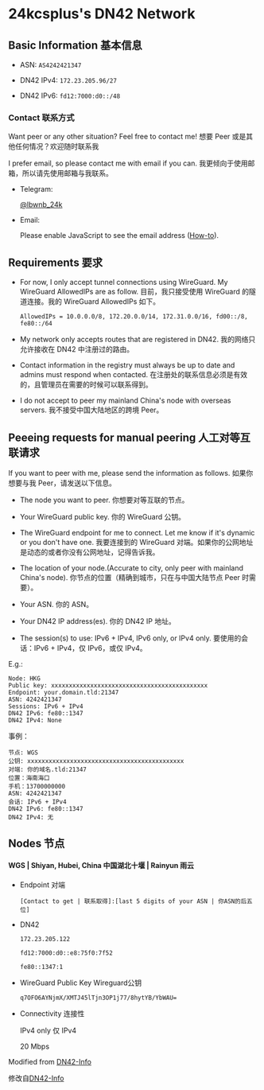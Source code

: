 # 24kcsplus's DN42 Network

## Basic Information 基本信息

- ASN: `AS4242421347`

- DN42 IPv4: `172.23.205.96/27`

- DN42 IPv6: `fd12:7000:d0::/48`

### Contact 联系方式

Want peer or any other situation? Feel free to contact me! 想要 Peer 或是其他任何情况？欢迎随时联系我

I prefer email, so please contact me with email if you can. 我更倾向于使用邮箱，所以请先使用邮箱与我联系。 

- Telegram: 

  [@lbwnb_24k](https://t.me/lbwnb_24k)

- Email: 

  <script type="text/javascript"><!--/* Generated by www.email-encoder.com */
  for(var btcmvq=      ["aQ","Pg","bA","Mg","YQ","aQ","bw","YQ","YQ","NA","ZA","Ig","cw","bA","YQ","bQ","bw","bA","ZQ","cw","PA","bw","PA","bA","bQ","Ig","Zw","cg","NA","bQ","bQ","dQ","IA","Ig","Zg","Zw","cw","Og","YQ","Yw","dQ","Mg","cw","Ig","cA","PQ","cA","YQ","bA","Lg","dQ","bQ","aQ","Yw","cw","dA","PQ","Yw","Lg","Yw","aw","bQ","Yw","aQ","Lw","Mg","aA","bA","Pg","QA","Lg","QA","cA","cw","bQ","bw","IA","QA","aw","aQ","NA","aw","Zw","bA","Yw"],ditlqw=[54,84,68,41,53,29,79,74,10,63,38,40,24,12,1,59,33,30,5,45,0,58,81,22,73,35,51,4,17,27,52,48,36,60,6,72,70,15,83,32,23,16,20,8,46,7,21,28,55,56,69,9,37,19,49,13,39,65,77,44,64,34,78,11,82,62,3,76,61,71,31,50,67,66,80,14,2,25,43,75,42,18,26,47,57],wlwjbi=new Array,i=0;i<ditlqw.length;i++)wlwjbi[ditlqw[i]]=btcmvq[i];for(var i=0;i<wlwjbi.length;i++)document.write(atob(wlwjbi[i]+"=="));
  // --></script><noscript>Please enable JavaScript to see the email address (<a href="https://www.email-encoder.com/enablejs/" target="_blank" rel="noopener noreferrer">How-to</a>).</noscript>

## Requirements 要求

- For now, I only accept tunnel connections using WireGuard. My WireGuard AllowedIPs are as follow. 目前，我只接受使用 WireGuard 的隧道连接。我的 WireGuard AllowedIPs 如下。

  ```
  AllowedIPs = 10.0.0.0/8, 172.20.0.0/14, 172.31.0.0/16, fd00::/8, fe80::/64
  ```
  
- My network only accepts routes that are registered in DN42. 我的网络只允许接收在 DN42 中注册过的路由。

- Contact information in the registry must always be up to date and admins must respond when contacted. 在注册处的联系信息必须是有效的，且管理员在需要的时候可以联系得到。

- I do not accept to peer my mainland China's node with overseas servers. 我不接受中国大陆地区的跨境 Peer。

## Peeeing requests for manual peering 人工对等互联请求

If you want to peer with me, please send the information as follows. 如果你想要与我 Peer，请发送以下信息。

- The node you want to peer. 你想要对等互联的节点。

- Your WireGuard public key. 你的 WireGuard 公钥。

- The WireGuard endpoint for me to connect. Let me know if it's dynamic or you don't have one. 我要连接到的 WireGuard 对端。如果你的公网地址是动态的或者你没有公网地址，记得告诉我。

- The location of your node.(Accurate to city, only peer with mainland China's node). 你节点的位置（精确到城市，只在与中国大陆节点 Peer 时需要）。

- Your ASN. 你的 ASN。

- Your DN42 IP address(es). 你的 DN42 IP 地址。

- The session(s) to use: IPv6 + IPv4, IPv6 only, or IPv4 only. 要使用的会话：IPv6 + IPv4，仅 IPv6，或仅 IPv4。

E.g.:
```
Node: HKG
Public key: xxxxxxxxxxxxxxxxxxxxxxxxxxxxxxxxxxxxxxxxxxxx
Endpoint: your.domain.tld:21347
ASN: 4242421347
Sessions: IPv6 + IPv4
DN42 IPv6: fe80::1347
DN42 IPv4: None
```

事例：
```
节点: WGS
公钥: xxxxxxxxxxxxxxxxxxxxxxxxxxxxxxxxxxxxxxxxxxxx
对端: 你的域名.tld:21347
位置：海南海口
手机：13700000000
ASN: 4242421347
会话: IPv6 + IPv4
DN42 IPv6: fe80::1347
DN42 IPv4: 无
```

## Nodes 节点

#### WGS | Shiyan, Hubei, China 中国湖北十堰 | Rainyun 雨云

- Endpoint 对端

  `[Contact to get | 联系取得]:[last 5 digits of your ASN | 你ASN的后五位]`

- DN42

  `172.23.205.122`
  
  `fd12:7000:d0::e8:75f0:7f52`
  
  `fe80::1347:1`

- WireGuard Public Key Wireguard公钥

  `q7OFO6AYNjmX/XMTJ45lTjn3OP1j77/8hytYB/YbWAU=`

- Connectivity 连接性
  
  IPv4 only 仅 IPv4
  
  20 Mbps

Modified from [DN42-Info](https://github.com/Potat0000/DN42-Info)

修改自[DN42-Info](https://github.com/Potat0000/DN42-Info)
